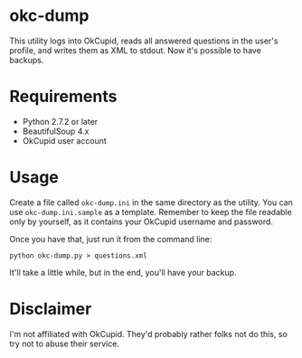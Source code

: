 okc-dump
========

This utility logs into OkCupid, reads all answered questions in the user's
profile, and writes them as XML to stdout. Now it's possible to have backups.

Requirements
============
 * Python 2.7.2 or later
 * BeautifulSoup 4.x
 * OkCupid user account

Usage
=====
Create a file called `okc-dump.ini` in the same directory as the utility. You
can use `okc-dump.ini.sample` as a template. Remember to keep the file readable
only by yourself, as it contains your OkCupid username and password.

Once you have that, just run it from the command line:

    python okc-dump.py > questions.xml

It'll take a little while, but in the end, you'll have your backup.

Disclaimer
==========
I'm not affiliated with OkCupid. They'd probably rather folks not do this, so
try not to abuse their service.
